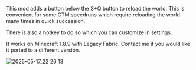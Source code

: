 This mod adds a button below the S+Q button to reload the world. This is convenient for some CTM speedruns which require reloading the world many times in quick succession.

There is also a hotkey to do so which you can customize in settings.

It works on Minecraft 1.8.9 with Legacy Fabric. Contact me if you would like it ported to a different version.

![2025-05-17_22 26 13](https://github.com/user-attachments/assets/28b3682b-7858-4025-b2a9-7de57a7f637a)
